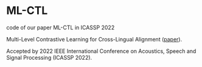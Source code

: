 # ML-CTL
code of our paper ML-CTL in ICASSP 2022

Multi-Level Contrastive Learning for Cross-Lingual Alignment ([paper](https://arxiv.org/pdf/2202.13083.pdf)).

Accepted by 2022 IEEE International Conference on Acoustics, Speech and Signal Processing (ICASSP 2022).

